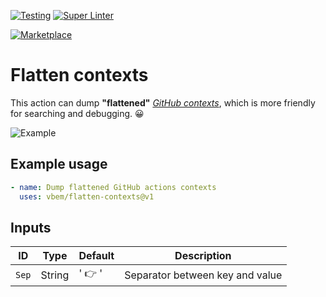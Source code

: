 [![Testing](https://github.com/vbem/flatten-contexts/actions/workflows/test.yml/badge.svg)](https://github.com/vbem/flatten-contexts/actions/workflows/test.yml)
[![Super Linter](https://github.com/vbem/flatten-contexts/actions/workflows/linter.yml/badge.svg)](https://github.com/vbem/flatten-contexts/actions/workflows/linter.yml)

[![Marketplace](https://img.shields.io/badge/GitHub%20Actions-Marketplace-blue?logo=github)](https://github.com/marketplace/actions/flatten-contexts)

# Flatten contexts
This action can dump **"flattened"** [*GitHub contexts*](https://docs.github.com/en/actions/learn-github-actions/contexts#example-printing-context-information-to-the-log), which is more friendly for searching and debugging. 😀

![Example](https://repository-images.githubusercontent.com/477080111/8cb0e9f1-a74f-44f1-8b50-c35cc3ad13e9 "vbem/flatten-contexts")

## Example usage

```yaml
- name: Dump flattened GitHub actions contexts
  uses: vbem/flatten-contexts@v1
```

## Inputs

ID | Type | Default | Description
--- | --- | --- | ---
`Sep` | String | ' 👉 ' | Separator between key and value